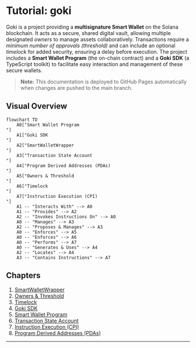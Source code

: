 # Tutorial: goki

Goki is a project providing a **multisignature Smart Wallet** on the Solana blockchain. It acts as a secure, shared digital vault, allowing multiple designated *owners* to manage assets collaboratively. Transactions require a *minimum number of approvals (threshold)* and can include an optional *timelock* for added security, ensuring a delay before execution. The project includes a **Smart Wallet Program** (the on-chain contract) and a **Goki SDK** (a TypeScript toolkit) to facilitate easy interaction and management of these secure wallets.

> **Note:** This documentation is deployed to GitHub Pages automatically when changes are pushed to the main branch.


## Visual Overview

```mermaid
flowchart TD
    A0["Smart Wallet Program
"]
    A1["Goki SDK
"]
    A2["SmartWalletWrapper
"]
    A3["Transaction State Account
"]
    A4["Program Derived Addresses (PDAs)
"]
    A5["Owners & Threshold
"]
    A6["Timelock
"]
    A7["Instruction Execution (CPI)
"]
    A1 -- "Interacts With" --> A0
    A1 -- "Provides" --> A2
    A2 -- "Invokes Instructions On" --> A0
    A0 -- "Manages" --> A3
    A2 -- "Proposes & Manages" --> A3
    A0 -- "Enforces" --> A5
    A0 -- "Enforces" --> A6
    A0 -- "Performs" --> A7
    A0 -- "Generates & Uses" --> A4
    A2 -- "Locates" --> A4
    A3 -- "Contains Instructions" --> A7
```

## Chapters

1. [SmartWalletWrapper
](01_smartwalletwrapper_.md)
2. [Owners & Threshold
](02_owners___threshold_.md)
3. [Timelock
](03_timelock_.md)
4. [Goki SDK
](04_goki_sdk_.md)
5. [Smart Wallet Program
](05_smart_wallet_program_.md)
6. [Transaction State Account
](06_transaction_state_account_.md)
7. [Instruction Execution (CPI)
](07_instruction_execution__cpi__.md)
8. [Program Derived Addresses (PDAs)
](08_program_derived_addresses__pdas__.md)

---
